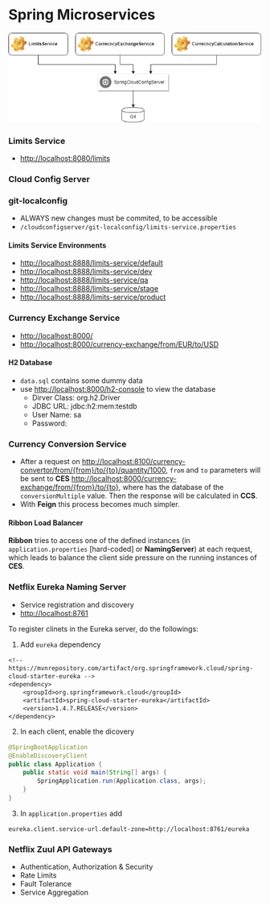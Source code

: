 # Spring Microservices

![](diagram.png)


### Limits Service
- [http://localhost:8080/limits](http://localhost:8080/limits)

### Cloud Config Server

### git-localconfig
- ALWAYS new changes must be commited, to be accessible
- `/cloudconfigserver/git-localconfig/limits-service.properties`

#### Limits Service Environments
- [http://localhost:8888/limits-service/default](http://localhost:8080/limits/default)
- [http://localhost:8888/limits-service/dev](http://localhost:8080/limits/dev)
- [http://localhost:8888/limits-service/qa](http://localhost:8080/limits/qa)
- [http://localhost:8888/limits-service/stage](http://localhost:8080/limits/stage)
- [http://localhost:8888/limits-service/product](http://localhost:8080/limits/product)

### Currency Exchange Service
- [http://localhost:8000/](http://localhost:8000)
- [http://localhost:8000/currency-exchange/from/EUR/to/USD](http://localhost:8000/currency-exchange/from/EUR/to/USD)

#### H2 Database
- `data.sql` contains some dummy data
- use [http://localhost:8000/h2-console](http://localhost:8000/h2-console) to view the database
	- Dirver Class: org.h2.Driver
	- JDBC URL: jdbc:h2:mem:testdb
	- User Name: sa
	- Password:


### Currency Conversion Service
- After a request on [http://localhost:8100/currency-convertor/from/{from}/to/{to}/quantity/1000](http://localhost:8100/currency-convertor/from/{from}/to/{to}/quantity/1000), `from` and `to` parameters will be sent to **CES** [http://localhost:8000/currency-exchange/from/{from}/to/{to}](http://localhost:8000/currency-exchange/from/{from}/to/{to}), where has the database of the `conversionMultiple` value. Then the response will be calculated in **CCS**.
- With **Feign** this process becomes much simpler.


#### Ribbon Load Balancer
**Ribbon** tries to access one of the defined instances (in `application.properties` [hard-coded] or **NamingServer**) at each request, which leads to balance the client side pressure on the running instances of **CES**.



### Netflix Eureka Naming Server
- Service registration and discovery
- [http://localhost:8761](http://localhost:8761)

To register clinets in the Eureka server, do the followings:
1. Add `eureka` dependency
```
<!-- https://mvnrepository.com/artifact/org.springframework.cloud/spring-cloud-starter-eureka -->
<dependency>
	<groupId>org.springframework.cloud</groupId>
	<artifactId>spring-cloud-starter-eureka</artifactId>
	<version>1.4.7.RELEASE</version>
</dependency>
```
2. In each client, enable the dicovery
```java
@SpringBootApplication
@EnableDiscoveryClient
public class Application {
	public static void main(String[] args) {
		SpringApplication.run(Application.class, args);
	}
}
```
3. In `application.properties` add
```
eureka.client.service-url.default-zone=http://localhost:8761/eureka
```


### Netflix Zuul API Gateways
- Authentication, Authorization & Security
- Rate Limits
- Fault Tolerance
- Service Aggregation